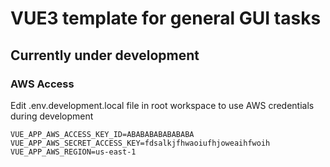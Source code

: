 # VUE3 template for general GUI tasks
## Currently under development
### AWS Access 
Edit .env.development.local file in root workspace to use AWS credentials during development
```
VUE_APP_AWS_ACCESS_KEY_ID=ABABABABABABABA
VUE_APP_AWS_SECRET_ACCESS_KEY=fdsalkjfhwaoiufhjoweaihfwoih
VUE_APP_AWS_REGION=us-east-1
```